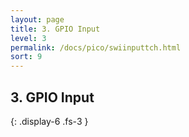 ```yaml
---
layout: page
title: 3. GPIO Input
level: 3
permalink: /docs/pico/swiinputtch.html
sort: 9
---
```



## 3. GPIO Input
{: .display-6 .fs-3 }